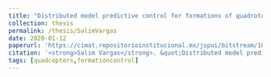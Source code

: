 ```yaml
---
title: "Distributed model predictive control for formations of quadrotors"
collection: thesis
permalink: /thesis/SalimVargas
date: 2020-01-12
paperurl: 'https://cimat.repositorioinstitucional.mx/jspui/bitstream/1008/1106/1/TE%20815.pdf'
citation: '<strong>Salim Vargas</strong>. &quot;Distributed model predictive control for formations of quadrotors&quot;. Msc. Thesis, CIMAT A.C., 2020. (co-advised with Héctor Manuel Becerra Fermín)'
tags: [quadcopters,formationcontrol]
---
```

